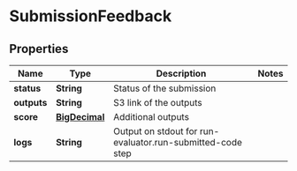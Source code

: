
# SubmissionFeedback

## Properties
Name | Type | Description | Notes
------------ | ------------- | ------------- | -------------
**status** | **String** | Status of the submission | 
**outputs** | **String** | S3 link of the outputs | 
**score** | [**BigDecimal**](BigDecimal.md) | Additional outputs | 
**logs** | **String** | Output on stdout for run-evaluator.run-submitted-code step | 



